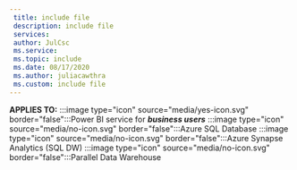 ```yaml
---
 title: include file
 description: include file
 services: 
 author: JulCsc
 ms.service: 
 ms.topic: include
 ms.date: 08/17/2020
 ms.author: juliacawthra
 ms.custom: include file
---
```


<Token>**APPLIES TO:** :::image type="icon" source="media/yes-icon.svg" border="false":::Power BI service for ***business users*** :::image type="icon" source="media/no-icon.svg" border="false":::Azure SQL Database :::image type="icon" source="media/no-icon.svg" border="false":::Azure Synapse Analytics (SQL DW) :::image type="icon" source="media/no-icon.svg" border="false":::Parallel Data Warehouse </Token>
